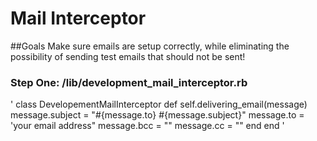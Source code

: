 # Mail Interceptor
##Goals
Make sure emails are setup correctly, while eliminating the possibility of
sending test emails that should not be sent!

### Step One: /lib/development_mail_interceptor.rb
'
class DevelopementMailInterceptor
  def self.delivering_email(message)
    message.subject = "#{message.to} #{message.subject}"
    message.to = 'your email address"
    message.bcc = ""
    message.cc = ""
  end
end
'
